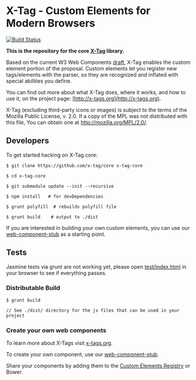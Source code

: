 # X-Tag - Custom Elements for Modern Browsers

[![Build Status](https://travis-ci.org/x-tag/core.png)](https://travis-ci.org/x-tag/core)

**This is the repository for the core [X-Tag](http://x-tags.org) library.**

Based on the current W3 Web Components [draft][1], X-Tag enables the custom element portion of the proposal.
Custom elements let you register new tags/elements with the parser, so they are recognized and inflated with
special abilities you define.

You can find out more about what X-Tag does, where it works, and how to use it, on the project page: [http://x-tags.org](http://x-tags.org).

X-Tag (excluding third-party icons or images) is subject to the terms of the Mozilla Public License, v. 2.0. If a copy of the MPL was not distributed with this file, You can obtain one at http://mozilla.org/MPL/2.0/.

  [1]: https://dvcs.w3.org/hg/webcomponents/raw-file/tip/explainer/index.html       "W3 Web Components Spec (Draft)"

## Developers

To get started hacking on X-Tag core:

    $ git clone https://github.com/x-tag/core x-tag-core

    $ cd x-tag-core

    $ git submodule update --init --recursive

    $ npm install   # for devDependencies

    $ grunt polyfill  # rebuilds polyfill file

    $ grunt build    # output to ./dist

If you are interested in building your own custom elements, you can use our [web-component-stub](https://github.com/x-tag/web-component-stub) as a starting point.

## Tests

Jasmine tests via grunt are not working yet, please open [test/index.html](test/index.html) in your browser to see if everything passes.


### Distributable Build

	$ grunt build

	// See ./dist/ directory for the js files that can be used in your project



### Create your own web components

To learn more about X-Tags visit [x-tags.org](http://x-tags.org).

To create your own component, use our [web-component-stub](https://github.com/x-tag/web-component-stub).

Share your components by adding them to the [Custom Elements Registry](http://customelements.io/) or Bower.
